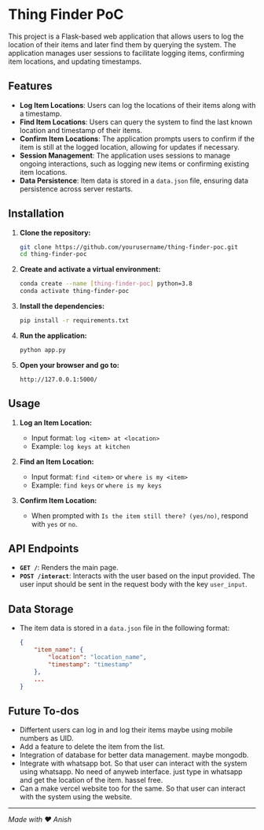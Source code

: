 # Thing Finder PoC

This project is a Flask-based web application that allows users to log the location of their items and later find them by querying the system. The application manages user sessions to facilitate logging items, confirming item locations, and updating timestamps.

## Features

- **Log Item Locations**: Users can log the locations of their items along with a timestamp.
- **Find Item Locations**: Users can query the system to find the last known location and timestamp of their items.
- **Confirm Item Locations**: The application prompts users to confirm if the item is still at the logged location, allowing for updates if necessary.
- **Session Management**: The application uses sessions to manage ongoing interactions, such as logging new items or confirming existing item locations.
- **Data Persistence**: Item data is stored in a `data.json` file, ensuring data persistence across server restarts.

## Installation

1. **Clone the repository:**
    ```sh
    git clone https://github.com/yourusername/thing-finder-poc.git
    cd thing-finder-poc
    ```

2. **Create and activate a virtual environment:**
    ```sh 
    conda create --name [thing-finder-poc] python=3.8
    conda activate thing-finder-poc
    ```

3. **Install the dependencies:**
    ```sh
    pip install -r requirements.txt
    ```

4. **Run the application:**
    ```sh
    python app.py
    ```

5. **Open your browser and go to:**
    ```
    http://127.0.0.1:5000/
    ```

## Usage

1. **Log an Item Location:**
    - Input format: `log <item> at <location>`
    - Example: `log keys at kitchen`

2. **Find an Item Location:**
    - Input format: `find <item>` or `where is my <item>`
    - Example: `find keys` or `where is my keys`

3. **Confirm Item Location:**
    - When prompted with `Is the item still there? (yes/no)`, respond with `yes` or `no`.

## API Endpoints

- **`GET /`**: Renders the main page.
- **`POST /interact`**: Interacts with the user based on the input provided. The user input should be sent in the request body with the key `user_input`.

## Data Storage

- The item data is stored in a `data.json` file in the following format:
    ```json
    {
        "item_name": {
            "location": "location_name",
            "timestamp": "timestamp"
        },
        ...
    }
    ```

## Future To-dos

- Differtent users can log in and log their items maybe using mobile numbers as UID.
- Add a feature to delete the item from the list.
- Integration of database for better data management. maybe mongodb.
- Integrate with whatsapp bot. So that user can interact with the system using whatsapp. No need of anyweb interface. just type in whatsapp and get the location of the item. hassel free.
- Can a make vercel website too for the same. So that user can interact with the system using the website.

---
*Made with ❤️ Anish*